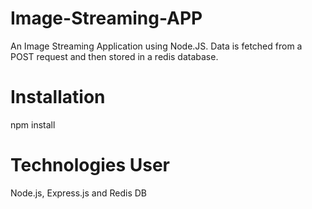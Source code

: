 # Image-Streaming-APP
An Image Streaming Application using Node.JS. Data is fetched from a POST request and then stored in a redis database.

# Installation
npm install

# Technologies User
Node.js, Express.js and Redis DB



